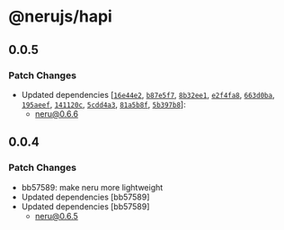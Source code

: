 # @nerujs/hapi

## 0.0.5

### Patch Changes

-   Updated dependencies [[`16e44e2`](https://github.com/ghostdevv/neru/commit/16e44e202ce9e7268458afeb2bfeaf4c2dfddbe1), [`b87e5f7`](https://github.com/ghostdevv/neru/commit/b87e5f7593d5b3e1a965238c6c41ee1738878d50), [`8b32ee1`](https://github.com/ghostdevv/neru/commit/8b32ee171b0b210cc6cf164fd2eeaca75de4dc73), [`e2f4fa8`](https://github.com/ghostdevv/neru/commit/e2f4fa8babf0ad4d9f40abc948966a4858b4ef90), [`663d0ba`](https://github.com/ghostdevv/neru/commit/663d0ba46b06f42661bae02dcaf61acab16fe01e), [`195aeef`](https://github.com/ghostdevv/neru/commit/195aeef646b74af5c09ec0b9301138f1904c7c7f), [`141120c`](https://github.com/ghostdevv/neru/commit/141120ca9b8959886915c6f8f3e2ccab73dc69d3), [`5cdd4a3`](https://github.com/ghostdevv/neru/commit/5cdd4a34177beff67b717ff7b3cf63ff7bc51c45), [`81a5b8f`](https://github.com/ghostdevv/neru/commit/81a5b8fedb3d6b1b7770e1fb81a53da1f2933bbc), [`5b397b8`](https://github.com/ghostdevv/neru/commit/5b397b86cb07cfc897db0d3139b9192bb74e0758)]:
    -   neru@0.6.6

## 0.0.4

### Patch Changes

-   bb57589: make neru more lightweight
-   Updated dependencies [bb57589]
-   Updated dependencies [bb57589]
    -   neru@0.6.5
